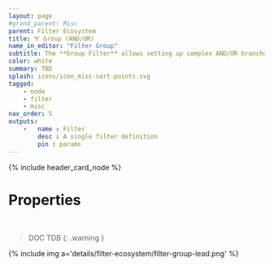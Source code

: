 ```yaml
---
layout: page
#grand_parent: Misc
parent: Filter Ecosystem
title: 🝖 Group (AND/OR)
name_in_editor: "Filter Group"
subtitle: The **Group Filter** allows setting up complex AND/OR branches.
color: white
summary: TBD
splash: icons/icon_misc-sort-points.svg
tagged: 
    - node
    - filter
    - misc
nav_order: 5
outputs:
    -   name : Filter
        desc : A single filter definition
        pin : params
---
```


{% include header_card_node %}

# Properties
<br>

> DOC TDB
{: .warning }

{% include img a='details/filter-ecosystem/filter-group-lead.png' %}